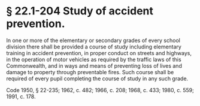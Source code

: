 # § 22.1-204 Study of accident prevention.

<p>In one or more of the elementary or secondary grades of every school division there shall be provided a course of study including elementary training in accident prevention, in proper conduct on streets and highways, in the operation of motor vehicles as required by the traffic laws of this Commonwealth, and in ways and means of preventing loss of lives and damage to property through preventable fires. Such course shall be required of every pupil completing the course of study in any such grade.</p><p>Code 1950, § 22-235; 1962, c. 482; 1966, c. 208; 1968, c. 433; 1980, c. 559; 1991, c. 178.</p>